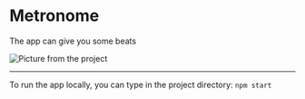 # Metronome

The app can give you some beats

![Picture from the project](https://gitlab.com/jarceit/reactive/-/raw/master/Metronome/Metronome.png)

----------

To run the app locally, you can type in the project directory: `npm start`
